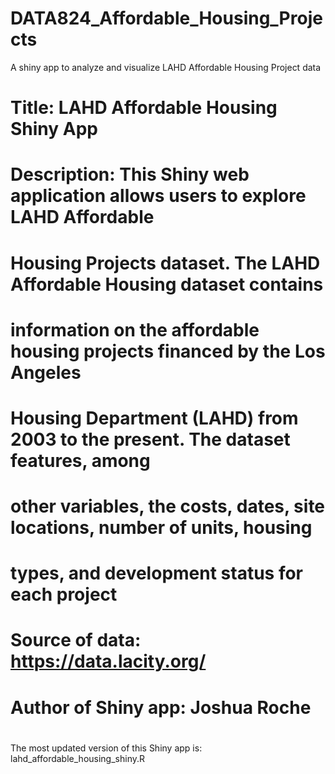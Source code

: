 # DATA824_Affordable_Housing_Projects
A shiny app to analyze and visualize LAHD Affordable Housing Project data

# Title: LAHD Affordable Housing Shiny App
#
# Description: This Shiny web application allows users to explore LAHD Affordable 
# Housing Projects dataset. The LAHD Affordable Housing dataset contains 
# information on the affordable housing projects financed by the Los Angeles 
# Housing Department (LAHD) from 2003 to the present. The dataset features, among 
# other variables, the costs, dates, site locations, number of units, housing 
# types, and development status for each project
#
# Source of data: https://data.lacity.org/
# 
# Author of Shiny app: Joshua Roche
#

The most updated version of this Shiny app is:
lahd_affordable_housing_shiny.R

